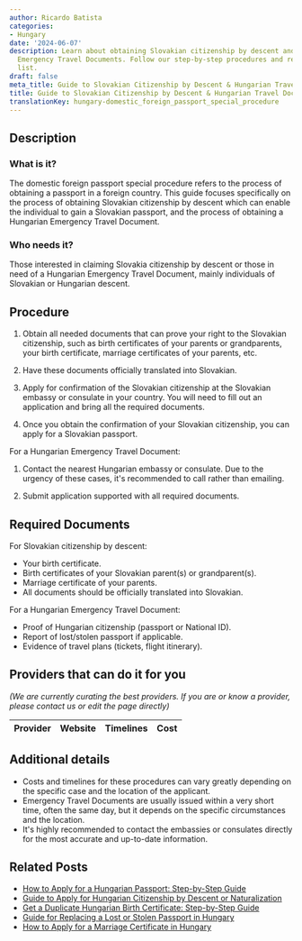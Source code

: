 ```yaml
---
author: Ricardo Batista
categories:
- Hungary
date: '2024-06-07'
description: Learn about obtaining Slovakian citizenship by descent and Hungarian
  Emergency Travel Documents. Follow our step-by-step procedures and required document
  list.
draft: false
meta_title: Guide to Slovakian Citizenship by Descent & Hungarian Travel Docs
title: Guide to Slovakian Citizenship by Descent & Hungarian Travel Docs
translationKey: hungary-domestic_foreign_passport_special_procedure
---
```





## Description
### What is it?
The domestic foreign passport special procedure refers to the process of obtaining a passport in a foreign country. This guide focuses specifically on the process of obtaining Slovakian citizenship by descent which can enable the individual to gain a Slovakian passport, and the process of obtaining a Hungarian Emergency Travel Document.

### Who needs it?
Those interested in claiming Slovakia citizenship by descent or those in need of a Hungarian Emergency Travel Document, mainly individuals of Slovakian or Hungarian descent.

## Procedure
1. Obtain all needed documents that can prove your right to the Slovakian citizenship, such as birth certificates of your parents or grandparents, your birth certificate, marriage certificates of your parents, etc.

2. Have these documents officially translated into Slovakian.

3. Apply for confirmation of the Slovakian citizenship at the Slovakian embassy or consulate in your country. You will need to fill out an application and bring all the required documents.

4. Once you obtain the confirmation of your Slovakian citizenship, you can apply for a Slovakian passport.

For a Hungarian Emergency Travel Document:

1. Contact the nearest Hungarian embassy or consulate. Due to the urgency of these cases, it's recommended to call rather than emailing.

2. Submit application supported with all required documents.

## Required Documents
For Slovakian citizenship by descent:

- Your birth certificate.
- Birth certificates of your Slovakian parent(s) or grandparent(s).
- Marriage certificate of your parents.
- All documents should be officially translated into Slovakian.

For a Hungarian Emergency Travel Document:

- Proof of Hungarian citizenship (passport or National ID).
- Report of lost/stolen passport if applicable.
- Evidence of travel plans (tickets, flight itinerary).

## Providers that can do it for you

_(We are currently curating the best providers. If you are or know a provider, please contact us or edit the page directly)_

| Provider        |     Website     |     Timelines    |       Cost      |
| :-------------: | :-------------: |  :-------------: | :-------------: |

## Additional details

- Costs and timelines for these procedures can vary greatly depending on the specific case and the location of the applicant. 
- Emergency Travel Documents are usually issued within a very short time, often the same day, but it depends on the specific circumstances and the location.
- It's highly recommended to contact the embassies or consulates directly for the most accurate and up-to-date information.


## Related Posts

- [How to Apply for a Hungarian Passport: Step-by-Step Guide](https://tramitit.com/guides/hungary/passport_application/)
- [Guide to Apply for Hungarian Citizenship by Descent or Naturalization](https://tramitit.com/guides/hungary/citizenship_applications/)
- [Get a Duplicate Hungarian Birth Certificate: Step-by-Step Guide](https://tramitit.com/guides/hungary/application_for_duplicate_birth_certificate/)
- [Guide for Replacing a Lost or Stolen Passport in Hungary](https://tramitit.com/guides/hungary/report_of_lost_or_stolen_passport/)
- [How to Apply for a Marriage Certificate in Hungary](https://tramitit.com/guides/hungary/marriage_certificate_application/)